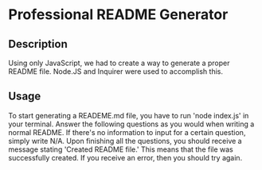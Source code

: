 # Professional README Generator

## Description

Using only JavaScript, we had to create a way to generate a proper README file. Node.JS and Inquirer were used to accomplish this.

## Usage

To start generating a READEME.md file, you have to run 'node index.js' in your terminal. Answer the following questions as you would when writing a normal README. If there's no information to input for a certain question, simply write N/A. Upon finishing all the questions, you should receive a message stating 'Created README file.' This means that the file was successfully created. If you receive an error, then you should try again.


